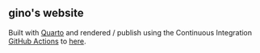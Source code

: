 
## gino's website

Built with [Quarto](https://quarto.org/docs/websites/website-blog.html) and rendered / publish
using the Continuous Integration [GitHub Actions](https://github.com/features/actions) to [here](https://ginolhac.github.io/).
